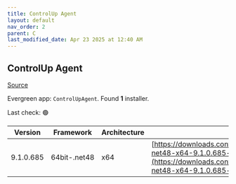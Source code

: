 ```yaml
---
title: ControlUp Agent
layout: default
nav_order: 2
parent: C
last_modified_date: Apr 23 2025 at 12:40 AM
---
```


## ControlUp Agent

[Source](https://www.controlup.com/products/controlup/agent/)

Evergreen app: `ControlUpAgent`. Found **1** installer.

Last check: 🟢

| Version   | Framework    | Architecture | URI                                                                                                                                                                                            |
| --------- | ------------ | ------------ | ---------------------------------------------------------------------------------------------------------------------------------------------------------------------------------------------- |
| 9.1.0.685 | 64bit-.net48 | x64          | [https://downloads.controlup.com/agent/9.1.0.685/ControlUpAgent-net48-x64-9.1.0.685-signed.msi](https://downloads.controlup.com/agent/9.1.0.685/ControlUpAgent-net48-x64-9.1.0.685-signed.msi) |
